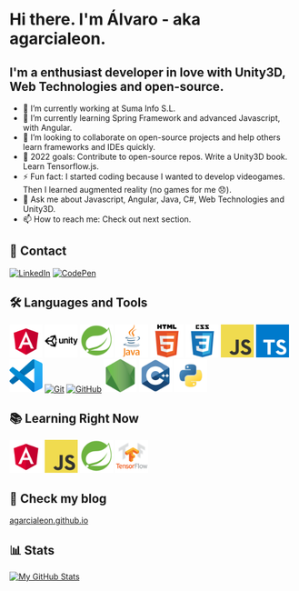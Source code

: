 # Hi there. I'm Álvaro - aka agarcialeon.

## I'm a enthusiast developer in love with Unity3D, Web Technologies and open-source.

- 🔭 I’m currently working at Suma Info S.L.
- 🌱 I’m currently learning Spring Framework and advanced Javascript, with Angular.
- 👯 I’m looking to collaborate on open-source projects and help others learn frameworks and IDEs quickly.
- 🥅 2022 goals: Contribute to open-source repos. Write a Unity3D book. Learn Tensorflow.js.
- ⚡ Fun fact: I started coding because I wanted to develop videogames. Then I learned augmented reality (no games for me 😞).
- 💬 Ask me about Javascript, Angular, Java, C#, Web Technologies and Unity3D.
- 📫 How to reach me: Check out next section.

## 💬 Contact

[<img alt="LinkedIn" width="40" height="32" src="https://cdn.jsdelivr.net/npm/simple-icons@v3/icons/linkedin.svg" />][LinkedIn]
[<img alt="CodePen" width="40" height="32" src="https://cdn.jsdelivr.net/npm/simple-icons@v3/icons/codepen.svg" />][CodePen]
<!--
[<img alt="StackOverflow" width="40" height="32" src="https://cdn.jsdelivr.net/npm/simple-icons@v3/icons/stackoverflow.svg" />][StackOverflow]
-->

## 🛠 Languages and Tools

[<img alt="Angular" width="58" src="https://raw.githubusercontent.com/github/explore/80688e429a7d4ef2fca1e82350fe8e3517d3494d/topics/angular/angular.png">][Angular]
[<img alt="Unity3D" width="58" src="https://raw.githubusercontent.com/github/explore/80688e429a7d4ef2fca1e82350fe8e3517d3494d/topics/unity/unity.png" />][Unity3D]
[<img alt="Spring Framework" width="58" src="https://raw.githubusercontent.com/github/explore/80688e429a7d4ef2fca1e82350fe8e3517d3494d/topics/spring-boot/spring-boot.png" />][Spring Framework]
[<img alt="Java" width="58" src="https://raw.githubusercontent.com/github/explore/80688e429a7d4ef2fca1e82350fe8e3517d3494d/topics/java/java.png" />][Java]
[<img alt="HTML" width="58" src="https://raw.githubusercontent.com/github/explore/80688e429a7d4ef2fca1e82350fe8e3517d3494d/topics/html/html.png" />][HTML]
[<img alt="CSS" width="58" src="https://raw.githubusercontent.com/github/explore/80688e429a7d4ef2fca1e82350fe8e3517d3494d/topics/css/css.png" />][CSS]
[<img alt="JavaScript" width="58" src="https://raw.githubusercontent.com/github/explore/80688e429a7d4ef2fca1e82350fe8e3517d3494d/topics/javascript/javascript.png" />][JavaScript]
[<img alt="TypeScript" width="58" src="https://raw.githubusercontent.com/github/explore/80688e429a7d4ef2fca1e82350fe8e3517d3494d/topics/typescript/typescript.png" />][TypeScript]
[<img alt="Visual Studio" width="58" src="https://raw.githubusercontent.com/github/explore/80688e429a7d4ef2fca1e82350fe8e3517d3494d/topics/visual-studio-code/visual-studio-code.png" />][Visual Studio]
[<img alt="Git" width="58" src="https://www.vectorlogo.zone/logos/git-scm/git-scm-icon.svg" />][Git]
[<img alt="GitHub" width="58" src="https://cdn.jsdelivr.net/npm/simple-icons@v3/icons/github.svg" />][GitHub]
[<img alt="Node" width="58" src="https://raw.githubusercontent.com/github/explore/80688e429a7d4ef2fca1e82350fe8e3517d3494d/topics/nodejs/nodejs.png" />][Node]
[<img alt="[C++" width="58" src="https://raw.githubusercontent.com/github/explore/80688e429a7d4ef2fca1e82350fe8e3517d3494d/topics/cpp/cpp.png" />][C++]
[<img alt="Python" width="58" src="https://raw.githubusercontent.com/github/explore/80688e429a7d4ef2fca1e82350fe8e3517d3494d/topics/python/python.png" />][Python]

## 📚 Learning Right Now

[<img alt="Angular" width="58" src="https://raw.githubusercontent.com/github/explore/80688e429a7d4ef2fca1e82350fe8e3517d3494d/topics/angular/angular.png">][Angular]
[<img alt="JavaScript" width="58" src="https://raw.githubusercontent.com/github/explore/80688e429a7d4ef2fca1e82350fe8e3517d3494d/topics/javascript/javascript.png" />][JavaScript]
[<img alt="Spring Framework" width="58" src="https://raw.githubusercontent.com/github/explore/80688e429a7d4ef2fca1e82350fe8e3517d3494d/topics/spring-boot/spring-boot.png" />][Spring Framework]
[<img alt="Tensorflow" width="58" src="https://raw.githubusercontent.com/github/explore/80688e429a7d4ef2fca1e82350fe8e3517d3494d/topics/tensorflow/tensorflow.png"  />][Tensorflow]

## 📃 Check my blog

[agarcialeon.github.io](https://agarcialeon.github.io/blog/)

## 📊 Stats

[![My GitHub Stats](https://github-readme-stats.vercel.app/api?username=agarcialeon&show_icons=true&hide_border=true&theme=vue)](https://github.com/anuraghazra/github-readme-stats)

<!-- Reference URLs -->
[Angular]: https://angular.io/
[Tensorflow]: https://www.tensorflow.org/
[Unity3D]: https://unity.com/es
[Spring Framework]: https://spring.io/
[Java]: https://www.java.com/es/download/
[LinkedIn]: https://www.linkedin.com/in/algarleon/
[CodePen]: https://codepen.io/algarle
[HTML]: https://github.com/search?q=html
[CSS]: https://github.com/search?q=css
[JavaScript]: https://github.com/search?q=javascript
[TypeScript]: https://www.typescriptlang.org/
[GraphQL]: https://graphql.org/
[Node]: https://nodejs.org/en/
[C++]: https://github.com/search?q=cpp
[Python]: https://github.com/search?q=python
[Visual Studio]: https://code.visualstudio.com/
[Git]: https://git-scm.com/
[GitHub]: https://github.com/
